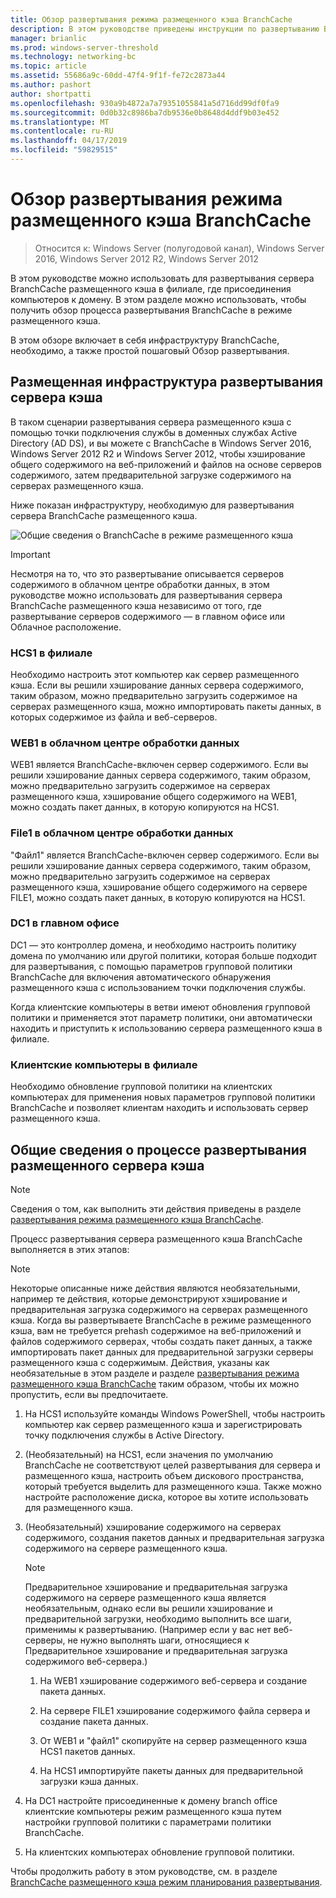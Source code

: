 ```yaml
---
title: Обзор развертывания режима размещенного кэша BranchCache
description: В этом руководстве приведены инструкции по развертыванию BranchCache в режиме размещенного кэша на компьютерах под управлением Windows Server 2016 и Windows 10
manager: brianlic
ms.prod: windows-server-threshold
ms.technology: networking-bc
ms.topic: article
ms.assetid: 55686a9c-60dd-47f4-9f1f-fe72c2873a44
ms.author: pashort
author: shortpatti
ms.openlocfilehash: 930a9b4872a7a79351055841a5d716dd99df0fa9
ms.sourcegitcommit: 0d0b32c8986ba7db9536e0b8648d4ddf9b03e452
ms.translationtype: MT
ms.contentlocale: ru-RU
ms.lasthandoff: 04/17/2019
ms.locfileid: "59829515"
---
```

# <a name="branchcache-hosted-cache-mode-deployment-overview"></a>Обзор развертывания режима размещенного кэша BranchCache

>Относится к: Windows Server (полугодовой канал), Windows Server 2016, Windows Server 2012 R2, Windows Server 2012

В этом руководстве можно использовать для развертывания сервера BranchCache размещенного кэша в филиале, где присоединения компьютеров к домену. В этом разделе можно использовать, чтобы получить обзор процесса развертывания BranchCache в режиме размещенного кэша.

В этом обзоре включает в себя инфраструктуру BranchCache, необходимо, а также простой пошаговый Обзор развертывания.

## <a name="bkmk_components"></a>Размещенная инфраструктура развертывания сервера кэша

В таком сценарии развертывания сервера размещенного кэша с помощью точки подключения службы в доменных службах Active Directory \(AD DS\), и вы можете с BranchCache в Windows Server 2016, Windows Server 2012 R2 и Windows Server 2012, чтобы хэширование общего содержимого на веб-приложений и файлов на основе серверов содержимого, затем предварительной загрузке содержимого на серверах размещенного кэша.

Ниже показан инфраструктуру, необходимую для развертывания сервера BranchCache размещенного кэша.

![Общие сведения о BranchCache в режиме размещенного кэша](../../../media/BranchCache-Hcm-Overview/Bc-Hcm-Overview.jpg)

> [!IMPORTANT]
> Несмотря на то, что это развертывание описывается серверов содержимого в облачном центре обработки данных, в этом руководстве можно использовать для развертывания сервера BranchCache размещенного кэша независимо от того, где развертывание серверов содержимого — в главном офисе или Облачное расположение.

### <a name="hcs1-in-the-branch-office"></a>HCS1 в филиале

Необходимо настроить этот компьютер как сервер размещенного кэша. Если вы решили хэширование данных сервера содержимого, таким образом, можно предварительно загрузить содержимое на серверах размещенного кэша, можно импортировать пакеты данных, в которых содержимое из файла и веб-серверов.

### <a name="web1-in-the-cloud-data-center"></a>WEB1 в облачном центре обработки данных

WEB1 является BranchCache\-включен сервер содержимого. Если вы решили хэширование данных сервера содержимого, таким образом, можно предварительно загрузить содержимое на серверах размещенного кэша, хэширование общего содержимого на WEB1, можно создать пакет данных, в которую копируются на HCS1.

### <a name="file1-in-the-cloud-data-center"></a>File1 в облачном центре обработки данных

"Файл1" является BranchCache\-включен сервер содержимого. Если вы решили хэширование данных сервера содержимого, таким образом, можно предварительно загрузить содержимое на серверах размещенного кэша, хэширование общего содержимого на сервере FILE1, можно создать пакет данных, в которую копируются на HCS1.
  
### <a name="dc1-in-the-main-office"></a>DC1 в главном офисе

DC1 — это контроллер домена, и необходимо настроить политику домена по умолчанию или другой политики, которая больше подходит для развертывания, с помощью параметров групповой политики BranchCache для включения автоматического обнаружения размещенного кэша с использованием точки подключения службы.

Когда клиентские компьютеры в ветви имеют обновления групповой политики и применяется этот параметр политики, они автоматически находить и приступить к использованию сервера размещенного кэша в филиале.

### <a name="client-computers-in-the-branch-office"></a>Клиентские компьютеры в филиале

Необходимо обновление групповой политики на клиентских компьютерах для применения новых параметров групповой политики BranchCache и позволяет клиентам находить и использовать сервер размещенного кэша.

## <a name="bkmk_overview"></a>Общие сведения о процессе развертывания размещенного сервера кэша

>[!NOTE]
>Сведения о том, как выполнить эти действия приведены в разделе [развертывания режима размещенного кэша BranchCache](4-Bc-Hcm-Deployment.md).

Процесс развертывания сервера размещенного кэша BranchCache выполняется в этих этапов:

>[!NOTE]
>Некоторые описанные ниже действия являются необязательными, например те действия, которые демонстрируют хэширование и предварительная загрузка содержимого на серверах размещенного кэша. Когда вы развертываете BranchCache в режиме размещенного кэша, вам не требуется prehash содержимое на веб-приложений и файлов содержимого серверах, чтобы создать пакет данных, а также импортировать пакет данных для предварительной загрузки серверы размещенного кэша с содержимым. Действия, указаны как необязательные в этом разделе и разделе [развертывания режима размещенного кэша BranchCache](4-Bc-Hcm-Deployment.md) таким образом, чтобы их можно пропустить, если вы предпочитаете.

1. На HCS1 используйте команды Windows PowerShell, чтобы настроить компьютер как сервер размещенного кэша и зарегистрировать точку подключения службы в Active Directory.

2. \(Необязательный\) на HCS1, если значения по умолчанию BranchCache не соответствуют целей развертывания для сервера и размещенного кэша, настроить объем дискового пространства, который требуется выделить для размещенного кэша. Также можно настройте расположение диска, которое вы хотите использовать для размещенного кэша.

3. \(Необязательный\) хэширование содержимого на серверах содержимого, создания пакетов данных и предварительная загрузка содержимого на сервере размещенного кэша.

    > [!NOTE]
    > Предварительное хэширование и предварительная загрузка содержимого на сервере размещенного кэша является необязательным, однако если вы решили хэширование и предварительной загрузки, необходимо выполнить все шаги, применимы к развертыванию. \(Например если у вас нет веб-серверы, не нужно выполнять шаги, относящиеся к Предварительное хэширование и предварительная загрузка содержимого веб-сервера.\)

    1. На WEB1 хэширование содержимого веб-сервера и создание пакета данных.

    2. На сервере FILE1 хэширование содержимого файла сервера и создание пакета данных.

    3. От WEB1 и "файл1" скопируйте на сервер размещенного кэша HCS1 пакетов данных.

    4. На HCS1 импортируйте пакеты данных для предварительной загрузки кэша данных.

4. На DC1 настройте присоединенные к домену branch office клиентские компьютеры режим размещенного кэша путем настройки групповой политики с параметрами политики BranchCache.

5. На клиентских компьютерах обновление групповой политики.

Чтобы продолжить работу в этом руководстве, см. в разделе [BranchCache размещенного кэша режим планирования развертывания](3-Bc-Hcm-Plan.md).